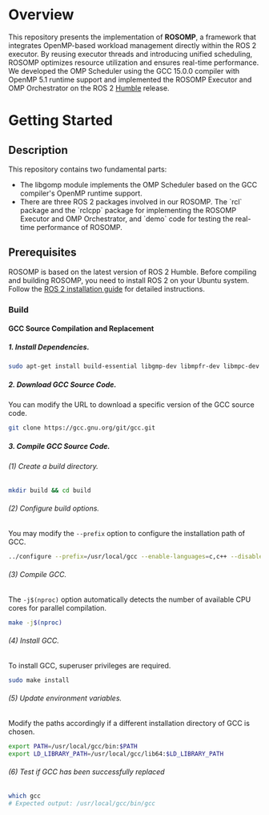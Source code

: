# Overview
This repository presents the implementation of **ROSOMP**, a framework that integrates OpenMP-based workload management directly within the ROS 2 executor. 
By reusing executor threads and introducing unified scheduling, ROSOMP optimizes resource utilization and ensures real-time performance. 
We developed the OMP Scheduler using the GCC 15.0.0 compiler with OpenMP 5.1 runtime support and implemented the ROSOMP Executor and OMP Orchestrator on the ROS 2 [Humble](https://docs.ros.org/en/humble/index.html) release.

# Getting Started

## Description
This repository contains two fundamental parts:
<ul>
<li>The libgomp module implements the OMP Scheduler based on the GCC compiler's OpenMP runtime support.</li>
<li>
There are three ROS 2 packages involved in our ROSOMP. 
The `rcl` package and the `rclcpp` package for implementing the ROSOMP Executor and OMP Orchestrator, and `demo` code for testing the real-time performance of ROSOMP.</li>
</ul>

## Prerequisites
ROSOMP is based on the latest version of ROS 2 Humble. Before compiling and building ROSOMP, you need to install ROS 2 on your Ubuntu system. Follow the [ROS 2 installation guide](https://docs.ros.org/en/humble/Installation/Alternatives/Ubuntu-Development-Setup.html) for detailed instructions.

### Build

#### GCC Source Compilation and Replacement

##### 1. Install Dependencies.
```bash
sudo apt-get install build-essential libgmp-dev libmpfr-dev libmpc-dev flex bison
```

##### 2. Download GCC Source Code.
You can modify the URL to download a specific version of the GCC source code.

```bash
git clone https://gcc.gnu.org/git/gcc.git
```

##### 3. Compile GCC Source Code.
###### (1) Create a build directory.
```bash
mkdir build && cd build
```
###### (2) Configure build options.
You may modify the `--prefix` option to configure the installation path of GCC.
```bash
../configure --prefix=/usr/local/gcc --enable-languages=c,c++ --disable-multilib
```

###### (3) Compile GCC.
The `-j$(nproc)` option automatically detects the number of available CPU cores for parallel compilation.
```bash
make -j$(nproc)
```

###### (4) Install GCC.
To install GCC, superuser privileges are required.
```bash
sudo make install
```

###### (5) Update environment variables.
Modify the paths accordingly if a different installation directory of GCC is chosen.
```bash
export PATH=/usr/local/gcc/bin:$PATH
export LD_LIBRARY_PATH=/usr/local/gcc/lib64:$LD_LIBRARY_PATH
```

###### (6) Test if GCC has been successfully replaced
```bash
which gcc
# Expected output: /usr/local/gcc/bin/gcc
```